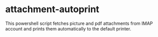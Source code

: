 # attachment-autoprint
This powershell script fetches picture and pdf attachments from IMAP account and prints them automatically to the default printer.
